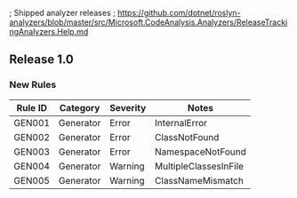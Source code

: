 ﻿; Shipped analyzer releases
; https://github.com/dotnet/roslyn-analyzers/blob/master/src/Microsoft.CodeAnalysis.Analyzers/ReleaseTrackingAnalyzers.Help.md

## Release 1.0

### New Rules

Rule ID | Category | Severity | Notes
--------|----------|----------|--------------------
GEN001  | Generator | Error   | InternalError
GEN002  | Generator | Error   | ClassNotFound
GEN003  | Generator | Error   | NamespaceNotFound
GEN004  | Generator | Warning | MultipleClassesInFile
GEN005  | Generator | Warning | ClassNameMismatch